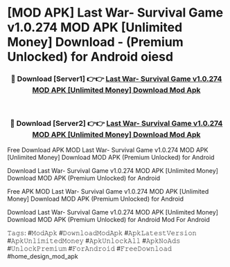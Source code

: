 # [MOD APK] Last War- Survival Game v1.0.274 MOD APK [Unlimited Money] Download - (Premium Unlocked) for Android oiesd



<div align="center">
<h3>🔴 Download [Server1] 👉👉 <a href="https://momento.my/?title=Last_War-_Survival_Game_v1.0.274_MOD_APK_[Unlimited_Money]_Download">Last War- Survival Game v1.0.274 MOD APK [Unlimited Money] Download Mod Apk</a></h3><br>

<h3>🔴 Download [Server2] 👉👉 <a href="https://momento.my/?title=Last_War-_Survival_Game_v1.0.274_MOD_APK_[Unlimited_Money]_Download">Last War- Survival Game v1.0.274 MOD APK [Unlimited Money] Download Mod Apk</a></h3>
</div>



Free Download APK MOD Last War- Survival Game v1.0.274 MOD APK [Unlimited Money] Download MOD APK (Premium Unlocked) for Android

Download Last War- Survival Game v1.0.274 MOD APK [Unlimited Money] Download MOD APK (Premium Unlocked) for Android

Free APK MOD Last War- Survival Game v1.0.274 MOD APK [Unlimited Money] Download MOD APK (Premium Unlocked) for Android

Download Last War- Survival Game v1.0.274 MOD APK [Unlimited Money] Download MOD APK (Premium Unlocked) for Android Mod For Android

𝚃𝚊𝚐𝚜: #𝙼𝚘𝚍𝙰𝚙𝚔 #𝙳𝚘𝚠𝚗𝚕𝚘𝚊𝚍𝙼𝚘𝚍𝙰𝚙𝚔 #𝙰𝚙𝚔𝙻𝚊𝚝𝚎𝚜𝚝𝚅𝚎𝚛𝚜𝚒𝚘𝚗 #𝙰𝚙𝚔𝚄𝚗𝚕𝚒𝚖𝚒𝚝𝚎𝚍𝙼𝚘𝚗𝚎𝚢 #𝙰𝚙𝚔𝚄𝚗𝚕𝚘𝚌𝚔𝙰𝚕𝚕 #𝙰𝚙𝚔𝙽𝚘𝙰𝚍𝚜 #𝚄𝚗𝚕𝚘𝚌𝚔𝙿𝚛𝚎𝚖𝚒𝚞𝚖 #𝙵𝚘𝚛𝙰𝚗𝚍𝚛𝚘𝚒𝚍 #𝙵𝚛𝚎𝚎𝙳𝚘𝚠𝚗𝚕𝚘𝚊𝚍 #home_design_mod_apk
